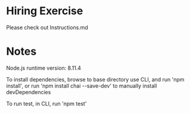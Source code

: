 # Hiring Exercise

Please check out Instructions.md

# Notes

Node.js runtime version: 8.11.4 

To install dependencies, browse to base directory use CLI, and run 'npm install', or run 'npm install chai --save-dev' to manually install devDependencies

To run test, in CLI, run 'npm test'